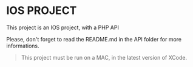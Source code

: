 # IOS PROJECT

This project is an IOS project, with a PHP API

Please, don't forget to read the README.md in the API folder for more informations.

> This project must be run on a MAC, in the latest version of XCode.
